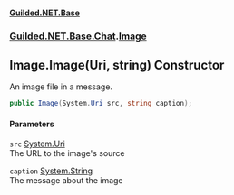 #### [Guilded.NET.Base](Guilded_NET_Base.md 'Guilded.NET.Base')
### [Guilded.NET.Base.Chat](Guilded_NET_Base.md#Guilded_NET_Base_Chat 'Guilded.NET.Base.Chat').[Image](Image.md 'Guilded.NET.Base.Chat.Image')
## Image.Image(Uri, string) Constructor
An image file in a message.  
```csharp
public Image(System.Uri src, string caption);
```
#### Parameters
<a name='Guilded_NET_Base_Chat_Image_Image(System_Uri_string)_src'></a>
`src` [System.Uri](https://docs.microsoft.com/en-us/dotnet/api/System.Uri 'System.Uri')  
The URL to the image's source
  
<a name='Guilded_NET_Base_Chat_Image_Image(System_Uri_string)_caption'></a>
`caption` [System.String](https://docs.microsoft.com/en-us/dotnet/api/System.String 'System.String')  
The message about the image
  
